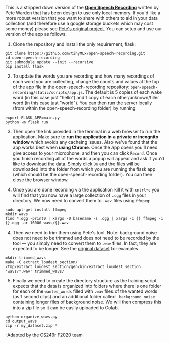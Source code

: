 This is a stripped down version of the [**Open Speech Recording**](https://github.com/petewarden/open-speech-recording) written by Pete Warden that has been design to use only local memory. If you'd like a more robust version that you want to share with others to aid in your data collection (and therefore use a google storage buckets which may cost some money) please see [Pete's original project](https://github.com/petewarden/open-speech-recording). You can setup and use our version of the app as follows.

1. Clone the repository and install the only requirement, flask:
  ```
  git clone https://github.com/tinyMLx/open-speech-recording.git
  cd open-speech-recording
  git submodule update --init --recursive
  pip install flask
  ```

2. To update the words you are recording and how many recordings of each word you are collecting, change the counts and values at the top of the app file in the open-speech-recording repository: ```open-speech-recording/static/scripts/app.js```. The default is 5 copies of each wake word (in this case just "hello") and 1 copy of each other/unknown/filler word (in this case just "world"). You can then run the server locally (from within the open-speech-recording folder) by running:
  ```
  export FLASK_APP=main.py
  python -m flask run
  ```

3. Then open the link provided in the terminal in a web browser to run the application. Make sure to **run the application in a private or incognito window** which avoids any cacheing issues. Also we've found that the app works best when **using Chrome**. Once the app opens you'll need give access to your microphone, and then you can click ```Record```. Once you finish recording all of the words a popup will appear and ask if you'd like to download the data. Simply click ```OK``` and the files will be downloaded into the folder from which you are running the flask app (which should be the open-speech-recording folder). You can then close the browser window.

3. Once you are done recording via the application kill it with ```cntrl+c``` you will find that you now have a large collection of ```.ogg``` files in your directory. We now need to convert them to ```.wav``` files using ```ffmpeg```:
  ```
  sudo apt-get install ffmpeg
  mkdir wavs
  find *.ogg -print0 | xargs -0 basename -s .ogg | xargs -I {} ffmpeg -i {}.ogg -ar 16000 wavs/{}.wav
  ```

4. Then we need to trim them using Pete's tool. Note: background noise does not need to be trimmed and does not need to be recorded by the tool &mdash; you simply need to convert them to ```.wav``` files. In fact, they are expected to be longer. See the [original dataset](https://storage.googleapis.com/download.tensorflow.org/data/speech_commands_v0.02.tar.gz) for examples. 
  ```
  mkdir trimmed_wavs
  make -C extract_loudest_section/
  /tmp/extract_loudest_section/gen/bin/extract_loudest_section 'wavs/*.wav' trimmed_wavs/
  ```
5. Finally we need to create the directory structure as the training script expects that the data is organized into folders where there is one folder for each of the ```wanted_words``` filled with ```.wav``` files of the wanted words (as 1 second clips) and an additional folder called ```_background_noise_``` containing longer files of background noise. We will then compress this into a zip file so it can be easily uploaded to Colab. 
  ```
  python organize_wavs.py
  cd output_wavs
  zip -r my_dataset.zip *
  ```

-Adapted by the CS249r F2020 team